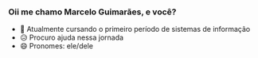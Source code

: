 ### Oii me chamo Marcelo Guimarães, e você?




- 🌱 Atualmente cursando o primeiro período de sistemas de informação
- 😥 Procuro ajuda nessa jornada
- 😄 Pronomes: ele/dele
